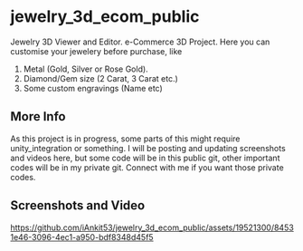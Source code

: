 # jewelry_3d_ecom_public

Jewelry 3D Viewer and Editor. e-Commerce 3D Project.
Here you can customise your jewelery before purchase, like
1. Metal (Gold, Silver or Rose Gold).
2. Diamond/Gem size (2 Carat, 3 Carat etc.)
3. Some custom engravings (Name etc) 

## More Info

As this project is in progress, some parts of this might require unity_integration or something.
I will be posting and updating screenshots and videos here, but some code will be in this public git, other important codes will be in my private git. 
Connect with me if you want those private codes.

## Screenshots and Video



https://github.com/iAnkit53/jewelry_3d_ecom_public/assets/19521300/84531e46-3096-4ec1-a950-bdf8348d45f5




